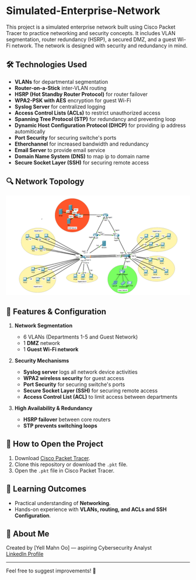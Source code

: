 # Simulated-Enterprise-Network
This project is a simulated enterprise network built using Cisco Packet Tracer to practice networking and security concepts. It includes VLAN segmentation, router redundancy (HSRP), a secured DMZ, and a guest Wi-Fi network. The network is designed with security and redundancy in mind.

## 🛠 Technologies Used
- **VLANs** for departmental segmentation
- **Router-on-a-Stick** inter-VLAN routing
- **HSRP (Hot Standby Router Protocol)** for router failover
- **WPA2-PSK with AES** encryption for guest Wi-Fi
- **Syslog Server** for centralized logging
- **Access Control Lists (ACLs)** to restrict unauthorized access
- **Spanning Tree Protocol (STP)** for redundancy and preventing loop
- **Dynamic Host Configuration Protocol (DHCP)** for providing ip address automitically
- **Port Security**  for securing switche's ports
- **Etherchannel**  for increased bandwidth and redundancy
- **Email Server** to provide email service
- **Domain Name System (DNS)** to map ip to domain name
- **Secure Socket Layer (SSH)** for securing remote access

## 🔍 Network Topology
![Network Topology](./Screenshot%202025-03-13%20101301.png)  

## 🚀 Features & Configuration
1. **Network Segmentation**
   - 6 VLANs (Departments 1-5 and Guest Network)  
   - 1 **DMZ** network  
   - 1 **Guest Wi-Fi network**  
   
2. **Security Mechanisms**
   - **Syslog server** logs all network device activities  
   - **WPA2 wireless security** for guest access
   - **Port Security**  for securing switche's ports
   - **Secure Socket Layer (SSH)** for securing remote access
   - **Access Control List (ACL)** to limit access between departments

3. **High Availability & Redundancy**
   - **HSRP failover** between core routers  
   - **STP prevents switching loops**

## 🔧 How to Open the Project
1. Download [Cisco Packet Tracer](https://www.netacad.com/courses/packet-tracer).
2. Clone this repository or download the `.pkt` file.
3. Open the `.pkt` file in Cisco Packet Tracer.

## 📖 Learning Outcomes
- Practical understanding of **Networking**.
- Hands-on experience with **VLANs, routing, and ACLs and SSH Configuration**.

## 👤 About Me

Created by [Yell Mahn Oo] — aspiring Cybersecurity Analyst  
[LinkedIn Profile](https://www.linkedin.com/in/yell-mahn-44032a346/)

---

Feel free to suggest improvements! 🚀
